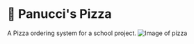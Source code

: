 # 🍕 Panucci's Pizza
A Pizza ordering system for a school project.
![Image of pizza](https://github.com/michdavidadams/PanuccisPizza/blob/michael/Panucci's%20Pizza%20Logo.png)
